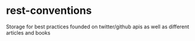 # rest-conventions

Storage for best practices founded on twitter/github apis as well as different articles and books
